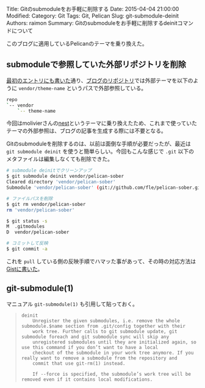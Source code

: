 Title: Gitのsubmoduleをお手軽に削除する
Date: 2015-04-04 21:00:00
Modified:
Category: Git
Tags: Git, Pelican
Slug: git-submodule-deinit
Authors: raimon
Summary: Gitのsubmoduleをお手軽に削除するdeinitコマンドについて

このブログに適用しているPelicanのテーマを乗り換えた。

## submoduleで参照していた外部リポジトリを削除

[最初のエントリにも書いた](/2014/11/09/start-tech-blog-by-pelican.html)通り、[ブログのリポジトリ](https://github.com/raimon49/raimon49.github.io)では外部テーマを以下のように `vendor/theme-name` というパスで外部参照している。

```sh
repo
`-- vendor
    `-- theme-name
```

今回はmolivierさんの[nest](https://github.com/molivier/nest)というテーマに乗り換えたため、これまで使っていたテーマの外部参照は、ブログの記事を生成する際には不要となる。

Gitのsubmoduleを削除するのは、以前は面倒な手順が必要だったが、最近は `git submodule deinit` を使うと簡単らしい。今回もこんな感じで `.git` 以下のメタファイルは編集しなくても削除できた。

```sh
# submodule deinitでクリーンアップ
$ git submodule deinit vendor/pelican-sober
Cleared directory 'vendor/pelican-sober'
Submodule 'vendor/pelican-sober' (git://github.com/fle/pelican-sober.git) unregistered for path 'vendor/pelican-sober'

# ファイルパスを削除
$ git rm vendor/pelican-sober
rm 'vendor/pelican-sober'

$ git status -s
M  .gitmodules
D  vendor/pelican-sober

# コミットして反映
$ git commit -a
```

これを `pull` している側の反映手順でハマッた事があって、その時の対応方法は [Gistに書いた](https://gist.github.com/raimon49/9719585)。

## git-submodule(1)

マニュアル `git-submodule(1)` も引用して貼っておく。

>     deinit
>         Unregister the given submodules, i.e. remove the whole submodule.$name section from .git/config together with their
>         work tree. Further calls to git submodule update, git submodule foreach and git submodule sync will skip any
>         unregistered submodules until they are initialized again, so use this command if you don’t want to have a local
>         checkout of the submodule in your work tree anymore. If you really want to remove a submodule from the repository and
>         commit that use git-rm(1) instead.
>
>         If --force is specified, the submodule’s work tree will be removed even if it contains local modifications.
